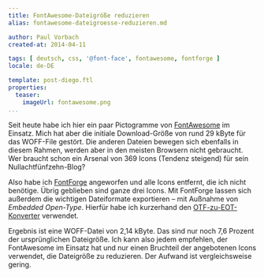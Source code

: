 ```yaml
---
title: FontAwesome-Dateigröße reduzieren
alias: fontawesome-dateigroesse-reduzieren.md

author: Paul Vorbach
created-at: 2014-04-11

tags: [ deutsch, css, '@font-face', fontawesome, fontforge ]
locale: de-DE

template: post-diego.ftl
properties:
  teaser:
    imageUrl: fontawesome.png
...
```


Seit heute habe ich hier ein paar Pictogramme von [FontAwesome] im Einsatz. Mich
hat aber die initiale Download-Größe von rund 29 kByte für das WOFF-File
gestört. Die anderen Dateien bewegen sich ebenfalls in diesem Rahmen, werden
aber in den meisten Browsern nicht gebraucht. Wer braucht schon ein Arsenal von
369 Icons (Tendenz steigend) für sein Nullachtfünfzehn-Blog?

Also habe ich [FontForge] angeworfen und alle Icons entfernt, die ich nicht
benötige. Übrig geblieben sind ganze drei Icons. Mit FontForge lassen sich
außerdem die wichtigen Dateiformate exportieren &ndash; mit Außnahme von
_Embedded Open-Type_. Hierfür habe ich kurzerhand den
[OTF-zu-EOT-Konverter][otf2eot] verwendet.

Ergebnis ist eine WOFF-Datei von 2,14 kByte. Das sind nur noch 7,6 Prozent der
ursprünglichen Dateigröße. Ich kann also jedem empfehlen, der FontAwesome im
Einsatz hat und nur einen Bruchteil der angebotenen Icons verwendet, die
Dateigröße zu reduzieren. Der Aufwand ist vergleichsweise gering.


[FontAwesome]: http://fontawesome.io/
[FontForge]: http://fontforge.org
[otf2eot]: http://everythingfonts.com/otf-to-eot
